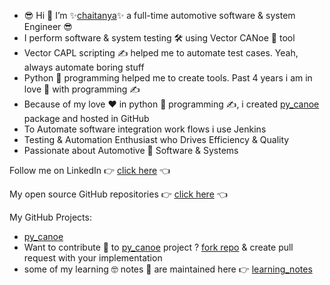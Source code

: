 - 😎 Hi 👋 I’m ✨[chaitanya](https://www.linkedin.com/in/chaitu-ycr/)✨ a full-time automotive software & system Engineer 😎
- I perform software & system testing 🛠 using Vector CANoe 🛶 tool
- Vector CAPL scripting ✍ helped me to automate test cases. Yeah, always automate boring stuff
- Python 🐍 programming helped me to create tools. Past 4 years i am in love 💞️ with programming ✍
- Because of my love ♥ in python 🐍 programming ✍, i created [py_canoe](https://github.com/chaitu-ycr/py_canoe) package and hosted in GitHub
- To Automate software integration work flows i use Jenkins
- Testing & Automation Enthusiast who Drives Efficiency & Quality
- Passionate about Automotive 🚗 Software & Systems

Follow me on LinkedIn 👉 [click here](https://www.linkedin.com/in/chaitu-ycr/) 👈

My open source GitHub repositories 👉 [click here](https://github.com/chaitu-ycr?tab=repositories) 👈

My GitHub Projects:

- [py_canoe](https://github.com/chaitu-ycr/py_canoe)
- Want to contribute 📢 to [py_canoe](https://github.com/chaitu-ycr/py_canoe) project ? [fork repo](https://github.com/chaitu-ycr/py_canoe/fork) & create pull request with your implementation
- some of my learning 🤓 notes 📗 are maintained here 👉 [learning_notes](https://github.com/chaitu-ycr/learning_notes)

<!---
chaitu-ycr/chaitu-ycr is a ✨ special ✨ repository because its `README.md` (this file) appears on your GitHub profile.
You can click the Preview link to take a look at your changes.
--->
